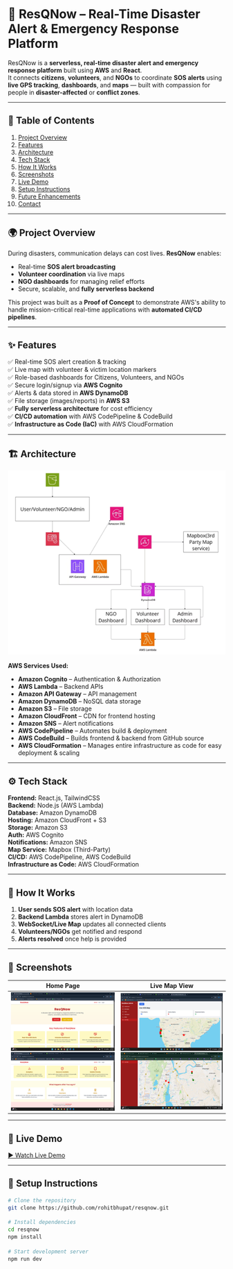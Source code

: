 # 🚨 ResQNow – Real-Time Disaster Alert & Emergency Response Platform

ResQNow is a **serverless, real-time disaster alert and emergency response platform** built using **AWS** and **React**.  
It connects **citizens**, **volunteers**, and **NGOs** to coordinate **SOS alerts** using **live GPS tracking**, **dashboards**, and **maps** — built with compassion for people in **disaster-affected** or **conflict zones**.

---

## 📌 Table of Contents
1. [Project Overview](#-project-overview)  
2. [Features](#-features)  
3. [Architecture](#-architecture)  
4. [Tech Stack](#-tech-stack)  
5. [How It Works](#-how-it-works)  
6. [Screenshots](#-screenshots)  
7. [Live Demo](#-live-demo)  
8. [Setup Instructions](#-setup-instructions)  
9. [Future Enhancements](#-future-enhancements)  
10. [Contact](#-contact)  

---

## 🌍 Project Overview
During disasters, communication delays can cost lives. **ResQNow** enables:  
- Real-time **SOS alert broadcasting**  
- **Volunteer coordination** via live maps  
- **NGO dashboards** for managing relief efforts  
- Secure, scalable, and **fully serverless backend**  

This project was built as a **Proof of Concept** to demonstrate AWS's ability to handle mission-critical real-time applications with **automated CI/CD pipelines**.

---

## ✨ Features
✅ Real-time SOS alert creation & tracking  
✅ Live map with volunteer & victim location markers  
✅ Role-based dashboards for Citizens, Volunteers, and NGOs  
✅ Secure login/signup via **AWS Cognito**  
✅ Alerts & data stored in **AWS DynamoDB**  
✅ File storage (images/reports) in **AWS S3**  
✅ **Fully serverless architecture** for cost efficiency  
✅ **CI/CD automation** with AWS CodePipeline & CodeBuild  
✅ **Infrastructure as Code (IaC)** with AWS CloudFormation  

---

## 🏗 Architecture

![Architecture Diagram](./src/assets/architecture.png)  

**AWS Services Used:**
- **Amazon Cognito** – Authentication & Authorization  
- **AWS Lambda** – Backend APIs  
- **Amazon API Gateway** – API management  
- **Amazon DynamoDB** – NoSQL data storage  
- **Amazon S3** – File storage  
- **Amazon CloudFront** – CDN for frontend hosting  
- **Amazon SNS** – Alert notifications  
- **AWS CodePipeline** – Automates build & deployment  
- **AWS CodeBuild** – Builds frontend & backend from GitHub source  
- **AWS CloudFormation** – Manages entire infrastructure as code for easy deployment & scaling  

---

## ⚙ Tech Stack
**Frontend:** React.js, TailwindCSS  
**Backend:** Node.js (AWS Lambda)  
**Database:** Amazon DynamoDB  
**Hosting:** Amazon CloudFront + S3  
**Storage:** Amazon S3  
**Auth:** AWS Cognito  
**Notifications:** Amazon SNS  
**Map Service:** Mapbox (Third-Party)  
**CI/CD:** AWS CodePipeline, AWS CodeBuild  
**Infrastructure as Code:** AWS CloudFormation  

---

## 🔄 How It Works
1. **User sends SOS alert** with location data  
2. **Backend Lambda** stores alert in DynamoDB  
3. **WebSocket/Live Map** updates all connected clients  
4. **Volunteers/NGOs** get notified and respond  
5. **Alerts resolved** once help is provided  

---

## 📸 Screenshots

| Home Page | Live Map View |
|-----------|---------------|
| ![Home Screenshot 1](./src/assets/Home.png) ![Home Screenshot 2](./src/assets/Home2.png) | ![Map Screenshot 1](./src/assets/Map.png) ![Map Screenshot 2](./src/assets/Map2.png) |

---

## 🎥 Live Demo
[▶ Watch Live Demo](https://dx6y4f94wre1x.cloudfront.net/)  

---

## 🚀 Setup Instructions
```bash
# Clone the repository
git clone https://github.com/rohitbhupat/resqnow.git

# Install dependencies
cd resqnow
npm install

# Start development server
npm run dev